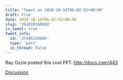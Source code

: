 ```yaml
---
title: 'Tweet on 2010-10-16T06:02:52+00:00'
draft: true
date: 2010-10-16T06:02:52+00:00
slug: '201010160602'
is_tweet: true
tweet_info:
  id: '27486224890'
  type: 'post'
  is_thread: False
---
```




Ray Ozzie posted this cool PPT: http://docs.com/443

[Discussion](https://x.com/sytelus/status/27486224890)
